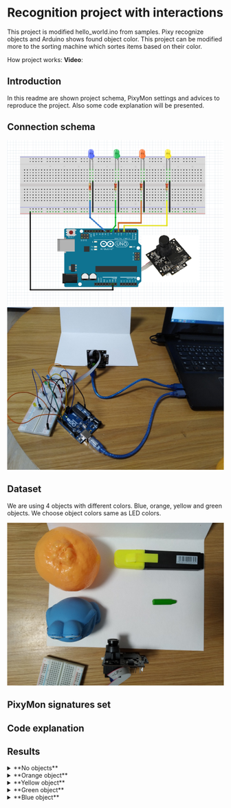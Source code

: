 # Recognition project with interactions

This project is modified hello_world.ino from samples. Pixy recognize objects and Arduino shows found object color. This project can be modified more to the sorting machine which sortes items based on their color.

How project works:
**Video**:

## Introduction

In this readme are shown project schema, PixyMon settings and advices to reproduce the project. Also some code explanation will be presented.

## Connection schema

![Screenshot](https://github.com/alshap/PixyRecognition/blob/master/InteractionOnRec/images/schema.png)
![Screenshot](https://github.com/alshap/PixyRecognition/blob/master/InteractionOnRec/images/schema_photo.jpg)

## Dataset

We are using 4 objects with different colors. Blue, orange, yellow and green objects. We choose object colors same as LED colors. 

![Screenshot](https://github.com/alshap/PixyRecognition/blob/master/InteractionOnRec/images/dataset.jpg)

## PixyMon signatures set

## Code explanation

## Results

<details><summary>**No objects**</summary>
![Screenshot](https://github.com/alshap/PixyRecognition/blob/master/InteractionOnRec/images/result0.jpg)
</details>

<details><summary>**Orange object**</summary>
![Screenshot](https://github.com/alshap/PixyRecognition/blob/master/InteractionOnRec/images/result1.jpg)
</details>

<details><summary>**Yellow object**</summary>
![Screenshot](https://github.com/alshap/PixyRecognition/blob/master/InteractionOnRec/images/result2.jpg)
</details>

<details><summary>**Green object**</summary>
![Screenshot](https://github.com/alshap/PixyRecognition/blob/master/InteractionOnRec/images/result3.jpg)
</details>

<details><summary>**Blue object**</summary>
![Screenshot](https://github.com/alshap/PixyRecognition/blob/master/InteractionOnRec/images/result4.jpg)
</details>

